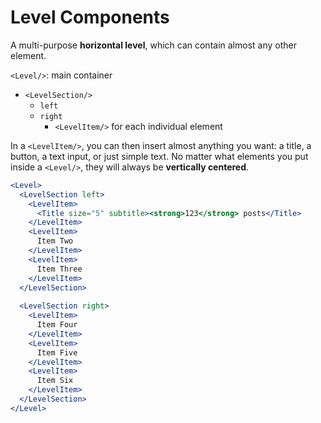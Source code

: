 # Level Components
A multi-purpose **horizontal level**, which can contain almost any other element.

`<Level/>`: main container
  * `<LevelSection/>`
    * `left`
    * `right`
      * `<LevelItem/>` for each individual element

In a `<LevelItem/>`, you can then insert almost anything you want: 
a title, a button, a text input, or just simple text. 
No matter what elements you put inside a `<Level/>`, they will always be **vertically centered**.


```jsx
<Level>
  <LevelSection left>
    <LevelItem>
      <Title size="5" subtitle><strong>123</strong> posts</Title>
    </LevelItem>
    <LevelItem>
      Item Two
    </LevelItem>
    <LevelItem>
      Item Three
    </LevelItem>
  </LevelSection>
  
  <LevelSection right>
    <LevelItem>
      Item Four
    </LevelItem>
    <LevelItem>
      Item Five
    </LevelItem>
    <LevelItem>
      Item Six
    </LevelItem>
  </LevelSection>
</Level>
```
